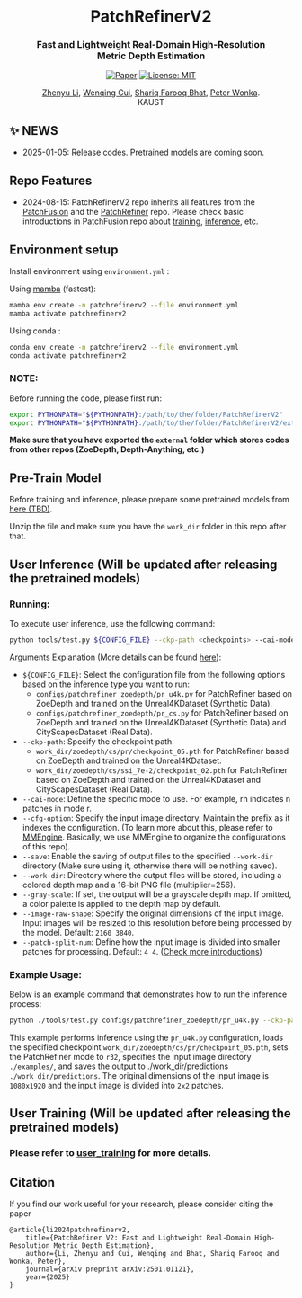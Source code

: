 
<div align="center">
<h1>PatchRefinerV2 </h1>
<h3>Fast and Lightweight Real-Domain High-Resolution <br> Metric Depth Estimation</h3>

[![Paper](https://img.shields.io/badge/arXiv-PDF-b31b1b)](https://arxiv.org/abs/2501.01121) [![License: MIT](https://img.shields.io/badge/License-MIT-green.svg)](https://opensource.org/licenses/MIT)

<a href="https://zhyever.github.io/">Zhenyu Li</a>, <a href="https://www.linkedin.com/in/wenqing-cui-a2434431a/?originalSubdomain=sa">Wenqing Cui</a>, <a href="https://shariqfarooq123.github.io/">Shariq Farooq Bhat</a>, <a href="https://peterwonka.net/">Peter Wonka</a>. 
<br>KAUST

</div>

## ✨ **NEWS**
- 2025-01-05: Release codes. Pretrained models are coming soon.

## **Repo Features**
- 2024-08-15: PatchRefinerV2 repo inherits all features from the [PatchFusion](https://github.com/zhyever/PatchFusion) and the [PatchRefiner](https://github.com/zhyever/PatchRefiner) repo. Please check basic introductions in PatchFusion repo about [training](https://github.com/zhyever/PatchFusion/blob/main/docs/user_training.md), [inference](https://github.com/zhyever/PatchFusion/blob/main/docs/user_infer.md), etc.
 
## **Environment setup**

Install environment using `environment.yml` : 

Using [mamba](https://github.com/mamba-org/mamba) (fastest):
```bash
mamba env create -n patchrefinerv2 --file environment.yml
mamba activate patchrefinerv2
```
Using conda : 

```bash
conda env create -n patchrefinerv2 --file environment.yml
conda activate patchrefinerv2
```

### NOTE:
Before running the code, please first run:
```bash
export PYTHONPATH="${PYTHONPATH}:/path/to/the/folder/PatchRefinerV2"
export PYTHONPATH="${PYTHONPATH}:/path/to/the/folder/PatchRefinerV2/external"
```
**Make sure that you have exported the `external` folder which stores codes from other repos (ZoeDepth, Depth-Anything, etc.)**

## **Pre-Train Model**

Before training and inference, please prepare some pretrained models from [here (TBD)](https://drive.google.com/).

Unzip the file and make sure you have the `work_dir` folder in this repo after that. 

## **User Inference** (Will be updated after releasing the pretrained models)

### Running:
To execute user inference, use the following command:

```bash
python tools/test.py ${CONFIG_FILE} --ckp-path <checkpoints> --cai-mode <m1 | m2 | rn> --cfg-option general_dataloader.dataset.rgb_image_dir='<img-directory>' [--save] --work-dir <output-path> --test-type general [--gray-scale] --image-raw-shape [h w] --patch-split-num [h, w]
```
Arguments Explanation (More details can be found [here](https://github.com/zhyever/PatchFusion/blob/main/docs/user_infer.md)):
- `${CONFIG_FILE}`: Select the configuration file from the following options based on the inference type you want to run:
    - `configs/patchrefiner_zoedepth/pr_u4k.py` for PatchRefiner based on ZoeDepth and trained on the Unreal4KDataset (Synthetic Data).
    - `configs/patchrefiner_zoedepth/pr_cs.py` for PatchRefiner based on ZoeDepth and trained on the Unreal4KDataset (Synthetic Data) and CityScapesDataset (Real Data).
- `--ckp-path`: Specify the checkpoint path.
    - `work_dir/zoedepth/cs/pr/checkpoint_05.pth` for PatchRefiner based on ZoeDepth and trained on the Unreal4KDataset.
    - `work_dir/zoedepth/cs/ssi_7e-2/checkpoint_02.pth` for PatchRefiner based on ZoeDepth and trained on the Unreal4KDataset and CityScapesDataset (Real Data).
- `--cai-mode`: Define the specific mode to use. For example, rn indicates n patches in mode r.
- `--cfg-option`: Specify the input image directory. Maintain the prefix as it indexes the configuration. (To learn more about this, please refer to [MMEngine](https://mmengine.readthedocs.io/en/latest/advanced_tutorials/config.html). Basically, we use MMEngine to organize the configurations of this repo).
- `--save`: Enable the saving of output files to the specified `--work-dir` directory (Make sure using it, otherwise there will be nothing saved).
- `--work-dir`: Directory where the output files will be stored, including a colored depth map and a 16-bit PNG file (multiplier=256).
- `--gray-scale`: If set, the output will be a grayscale depth map. If omitted, a color palette is applied to the depth map by default.
- `--image-raw-shape`: Specify the original dimensions of the input image. Input images will be resized to this resolution before being processed by the model. Default: `2160 3840`.
- `--patch-split-num`: Define how the input image is divided into smaller patches for processing. Default: `4 4`. ([Check more introductions](https://github.com/zhyever/PatchFusion/blob/main/docs/user_infer.md))

### Example Usage:
Below is an example command that demonstrates how to run the inference process:
```bash
python ./tools/test.py configs/patchrefiner_zoedepth/pr_u4k.py --ckp-path work_dir/zoedepth/cs/pr/checkpoint_05.pth --cai-mode r32 --cfg-option general_dataloader.dataset.rgb_image_dir='./examples/' --save --work-dir ./work_dir/predictions --test-type general --image-raw-shape 1080 1920 --patch-split-num 2 2
```
This example performs inference using the `pr_u4k.py` configuration, loads the specified checkpoint `work_dir/zoedepth/cs/pr/checkpoint_05.pth`, sets the PatchRefiner mode to `r32`, specifies the input image directory `./examples/`, and saves the output to ./work_dir/predictions `./work_dir/predictions`. The original dimensions of the input image is `1080x1920` and the input image is divided into `2x2` patches.

## **User Training** (Will be updated after releasing the pretrained models)

### Please refer to [user_training](./docs/user_training.md) for more details.

## Citation
If you find our work useful for your research, please consider citing the paper
```
@article{li2024patchrefinerv2,
    title={PatchRefiner V2: Fast and Lightweight Real-Domain High-Resolution Metric Depth Estimation}, 
    author={Li, Zhenyu and Cui, Wenqing and Bhat, Shariq Farooq and Wonka, Peter},
    journal={arXiv preprint arXiv:2501.01121},
    year={2025}
}
```

